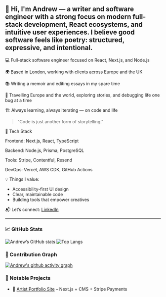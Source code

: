 ## 👋 Hi, I'm Andrew — a writer and software engineer with a strong focus on modern full-stack development, React ecosystems, and intuitive user experiences. I believe good software feels like poetry: structured, expressive, and intentional.

💻 Full-stack software engineer focused on React, Next.js, and Node.js

🌍 Based in London, working with clients across Europe and the UK

📚 Writing a memoir and editing essays in my spare time

🧭 Travelling Europe and the world, exploring stories, and debugging life one bug at a time

🏗️ Always learning, always iterating — on code and life

> "Code is just another form of storytelling."
>
🔧 Tech Stack

Frontend: Next.js, React, TypeScript

Backend: Node.js, Prisma, PostgreSQL

Tools: Stripe, Contentful, Resend

DevOps: Vercel, AWS CDK, GitHub Actions

💡 Things I value:
- Accessibility-first UI design
- Clear, maintainable code
- Building tools that empower creatives




📬 Let’s connect: [LinkedIn](https://linkedin.com/in/andrewdonnelly93) 



---

### 📈 GitHub Stats

![Andrew’s GitHub stats](https://github-readme-stats.vercel.app/api?username=andrewdonnelly93&show_icons=true&theme=default&hide=stars,prs)
![Top Langs](https://github-readme-stats.vercel.app/api/top-langs/?username=andrewdonnelly93&layout=compact&v=3&theme=default)

### 🧠 Contribution Graph

[![Andrew's github activity graph](https://github-readme-activity-graph.vercel.app/graph?username=andrewdonnelly93&theme=dracula)](https://github.com/ashutosh00710/github-readme-activity-graph)

### 🌟 Notable Projects

- 🎨 [Artist Portfolio Site](https://www.davidmceweninternational.ie/) – Next.js + CMS + Stripe Payments


